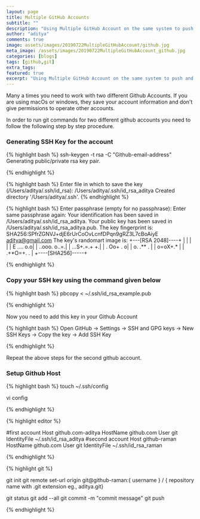```yaml
---
layout: page
title: Multiple GitHub Accounts
subtitle: ""
description: "Using Multiple GitHub Account on the same system to push and pull"
author: "aditya"
comments: true
image: assets/images/20190722MultipleGitHubAccount/github.jpg
meta_image: /assets/images/20190722MultipleGitHubAccount_github.jpg
categories: [blogs]
tags: [github,git]
extra_tags: 
featured: true
excerpt: "Using Multiple GitHub Account on the same system to push and pull"
---
```


Many a times you need to work with two different Github Accounts. If you are using macOs or windows, they save your account information and don't give permissions to operate other accounts.

In order to run git commands for two different github accounts you need to follow the following step by step procedure.

### Generating SSH Key for the account

{% highlight bash %}
ssh-keygen -t rsa -C "Github-email-address"
Generating public/private rsa key pair.

{% endhighlight %}

{% highlight bash %}
Enter file in which to save the key (/Users/aditya/.ssh/id_rsa): /Users/aditya/.ssh/id_rsa_aditya
Created directory '/Users/aditya/.ssh'.
{% endhighlight %}

{% highlight bash %}
Enter passphrase (empty for no passphrase): 
Enter same passphrase again: 
Your identification has been saved in /Users/aditya/.ssh/id_rsa_aditya.
Your public key has been saved in /Users/aditya/.ssh/id_rsa_aditya.pub.
The key fingerprint is:
SHA256:SPfrZGNVJ+djE6rUrCoOvLcnfDPqn9gRZ3L7cBoAiyE aditya@gmail.com
The key's randomart image is:
+---[RSA 2048]----+
|                 |
|                 |
|   E ....     o.o|
|    ..ooo.  o..=.|
|     ...S+.=.+ +.|
|    .     Oo+ . o|
|     o.  .** .   |
|      o=oX+.*    |
|     .+*O=+. .   |
+----[SHA256]-----+

{% endhighlight %}

### Copy your SSH key using the command given below

{% highlight bash %}
pbcopy < ~/.ssh/id_rsa_example.pub

{% endhighlight %}


Now you need to add this key in your Github Account

{% highlight bash %}
Open GitHub -> Settings -> SSH and GPG keys -> New SSH Keys -> Copy the key -> Add SSH Key

{% endhighlight %}

Repeat the above steps for the second github account.

### Setup Github Host

{% highlight bash %}
touch ~/.ssh/config

vi config

{% endhighlight %}

{% highlight editor %}

#first account
Host github.com-aditya
    HostName github.com
    User git
    IdentityFile ~/.ssh/id_rsa_aditya
#second account
Host github-raman
    HostName github.com
    User git
    IdentityFile ~/.ssh/id_rsa_raman

{% endhighlight %}

{% highlight git %}

git init
git remote set-url origin git@github-raman:{ username } / { repository name with .git extension eg., aditya.git}

git status
git add --all
git commit -m "commit message"
git push

{% endhighlight %}